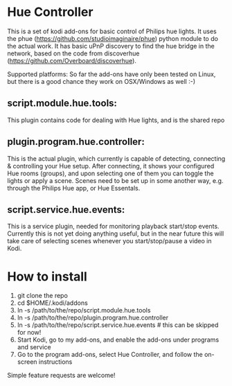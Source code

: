 Hue Controller
==============

This is a set of kodi add-ons for basic control of Philips hue lights. It uses the phue (https://github.com/studioimaginaire/phue) python module to do the actual work.
It has basic uPnP discovery to find the hue bridge in the network, based on the code from discoverhue (https://github.com/Overboard/discoverhue).

Supported platforms: So far the add-ons have only been tested on Linux, but there is a good chance they work on OSX/Windows as well :-)

script.module.hue.tools:
------------------------
This plugin contains code for dealing with Hue lights, and is the shared repo

plugin.program.hue.controller:
------------------------------
This is the actual plugin, which currently is capable of detecting, connecting & controlling your Hue setup.
After connecting, it shows your configured Hue rooms (groups), and upon selecting one of them you can toggle the lights or apply a scene. Scenes need to be set up in some another way, e.g. through the Philips Hue app, or Hue Essentals.

script.service.hue.events:
--------------------------
This is a service plugin, needed for monitoring playback start/stop events. Currently this is not yet doing anything useful, but in the near future this will take care of selecting scenes whenever you start/stop/pause a video in Kodi.


How to install
==============
1. git clone the repo
2. cd $HOME/.kodi/addons
3. ln -s /path/to/the/repo/script.module.hue.tools
4. ln -s /path/to/the/repo/plugin.program.hue.controller
5. ln -s /path/to/the/repo/script.service.hue.events # this can be skipped for now!
6. Start Kodi, go to my add-ons, and enable the add-ons under programs and service
7. Go to the program add-ons, select Hue Controller, and follow the on-screen instructions



Simple feature requests are welcome!

